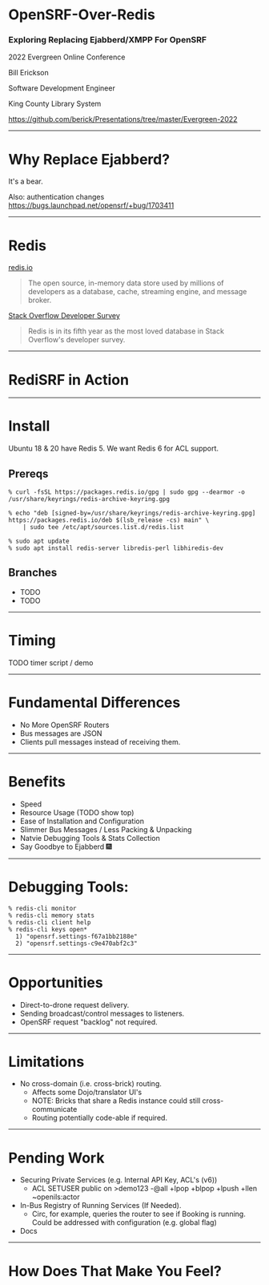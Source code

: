# OpenSRF-Over-Redis

### Exploring Replacing Ejabberd/XMPP For OpenSRF

2022 Evergreen Online Conference

Bill Erickson

Software Development Engineer

King County Library System

https://github.com/berick/Presentations/tree/master/Evergreen-2022

---

# Why Replace Ejabberd?

It's a bear.

Also: authentication changes https://bugs.launchpad.net/opensrf/+bug/1703411 

---

# Redis

[redis.io](https://redis.io/)

> The open source, in-memory data store used by millions of developers as a 
> database, cache, streaming engine, and message broker.

[Stack Overflow Developer Survey](https://insights.stackoverflow.com/survey/2021#section-most-loved-dreaded-and-wanted-databases)

> Redis is in its fifth year as the most loved database in Stack Overflow's 
> developer survey.

---

# RediSRF in Action

---

# Install

Ubuntu 18 & 20 have Redis 5.  We want Redis 6 for ACL support.

## Prereqs

	% curl -fsSL https://packages.redis.io/gpg | sudo gpg --dearmor -o /usr/share/keyrings/redis-archive-keyring.gpg
																				   
	% echo "deb [signed-by=/usr/share/keyrings/redis-archive-keyring.gpg] https://packages.redis.io/deb $(lsb_release -cs) main" \
		| sudo tee /etc/apt/sources.list.d/redis.list
																				   
	% sudo apt update                                                                
	% sudo apt install redis-server libredis-perl libhiredis-dev   

## Branches

* TODO
* TODO

---

# Timing

TODO timer script / demo

---

# Fundamental Differences

* No More OpenSRF Routers
* Bus messages are JSON
* Clients pull messages instead of receiving them.

---

# Benefits

* Speed
* Resource Usage (TODO show top)
* Ease of Installation and Configuration
* Slimmer Bus Messages / Less Packing & Unpacking
* Natvie Debugging Tools & Stats Collection
* Say Goodbye to Ejabberd :fireworks:

---

# Debugging Tools:

    % redis-cli monitor
    % redis-cli memory stats
    % redis-cli client help
    % redis-cli keys open*
      1) "opensrf.settings-f67a1bb2188e"
      2) "opensrf.settings-c9e470abf2c3"

---

# Opportunities

* Direct-to-drone request delivery.
* Sending broadcast/control messages to listeners.
* OpenSRF request "backlog" not required.

---

# Limitations

* No cross-domain (i.e. cross-brick) routing.
    * Affects some Dojo/translator UI's
    * NOTE: Bricks that share a Redis instance could still cross-communicate
    * Routing potentially code-able if required.

---

# Pending Work

* Securing Private Services (e.g. Internal API Key, ACL's (v6))
    * ACL SETUSER public on \>demo123 -@all +lpop +blpop +lpush +llen ~openils:actor
* In-Bus Registry of Running Services (If Needed).
    * Circ, for example, queries the router to see if Booking is running.
      Could be addressed with configuration (e.g. global flag)
* Docs

---

# How Does That Make You Feel?

